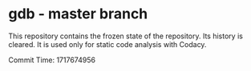 # gdb - master branch

This repository contains the frozen state of the repository.
Its history is cleared. It is used only for static code
analysis with Codacy.

Commit Time: 1717674956